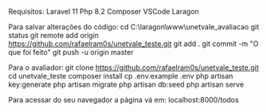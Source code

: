 

Requisitos:
    Laravel 11
    Php 8.2
    Composer
    VSCode
    Laragon

Para salvar alterações do código:
    cd C:\laragon\www\unetvale_avaliacao
    git status
    git remote add origin https://github.com/rafaelram0s/unetvale_teste.git
    git add .
    git commit -m "O que foi feito"
    git push -u origin master

Para o avaliador:
    git clone https://github.com/rafaelram0s/unetvale_teste.git
    cd unetvale_teste
    composer install
    cp .env.example .env
    php artisan key:generate
    php artisan migrate
    php artisan db:seed
    php artisan serve

Para acessar do seu navegador a página vá em:
    localhost:8000/todos